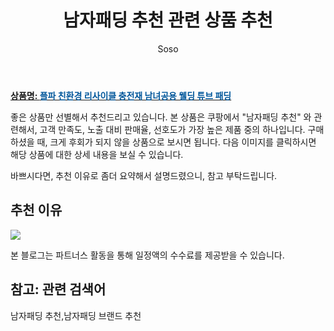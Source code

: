 ﻿---
layout: post
title:  "남자패딩 추천 관련 상품 추천"
author: Soso
categories: [ 패션의류 ]
tags: [남자패딩 추천,남자패딩 브랜드 추천]
image: https://ads-partners.coupang.com/image1/JzxOXZpYy3ZUKnAqJwTHypmZ75OYT4PtWy8tIbcX3-m7lt6vX202xKOqxo01mxBgC5Oa7YNe51I80wIQ50ZYaLqf2RLrt9yfVhovzgLyB7jvhMEBv9EJUhAWpuiLUCEquz-vkoo89nATV3RKOx-RAJYMMkqxDR-gyRlywBMpNK0IQGuCz89Srzn4wxQv9y5xyqRS9udFDx6rOe77Usi_gXuByxR4EOJZNENAyNZvtER3VHRroKgCrQ-eRCwLDP7pQj6iOq7_4TGmMWiBvsDp6U8d4-3kZ_2w75ZwDzkiacn_U7ry 
description: "쿠팡에서 남자패딩 추천 관련 상품으로 가장 고객 선호도가 높은 제품 중 하나입니다."
---

<a href="https://link.coupang.com/re/AFFSDP?lptag=AF5673682&pageKey=7655327562&itemId=20379940614&vendorItemId=87431994237&traceid=V0-153-387dc7399f9813f2&clickBeacon=ZlU1zgEwvTmGL9xLAWWK7TS5UwZwUNHfVXAIn%2ByBFtzzWzPDMcFC3o3wIO%2FPM62OMUDBAtG1JF54cutIw%2FB19LM7m5c0%2Bc752ZASwQpP%2BUq8KvtGiKw%2Fsusx%2FOhBWFk%2BOaaChJyxnKzhvTHpto19hlM1L4cBVhraQY%2Blycb4zLi721H0juLdks7L37GgfmDbsyE%2BduMdCzCklkdNEqrP3FE8gv0rGK224IHyz4A7g2szKtPa5fWwhfshJak4e61AJZQEfDtR8waV2R%2BYo9m3TDEF8CfxONYEpcPWgwbhh4%2BKsVHjdZof5xqq3cwYVbANz7OYYzzZZMS%2B1m8hn90exXOm3Frz2ZRXASB%2FuHAjYrGEUAe9Q200mQZxareFJuudjzepMpw7DInyVMrzldCDshXQrDBGE2AZ73q6q6AgL4UzC8jqyfXHQU7RdvpsDQOZN73u4%2FPrNI2ZdYK1hx7vKy0Tn2fby52UNDEvtaRqbQUQbABYBquze4cSCDXPsKT8PEN4rdezA44%2BYax1trT%2F4gImm5qr%2BGmORxkCFgff1LAl1gitVElvxISmrHkx9asNuGPMK1u0cDQm1TOUKoBew5R6h88LoBXjM%2FCNiu%2FfLfzLJTfO95QjOibMGNGubYorrNg2lTsgMsoqiIHDYA%2Flrp11Hs%2BSRcOmDFri1O7Fs0fVXpHXFsEcry5xdcvOXlvVvYa6ygj0Scy1iZyhUHNKhQw%2FHuEWlkgkMrzf4kmCuLfa%2FXOJOmpRw80oGeU52XRngjBhOy4yQeAiEdOfoREN0Kpia1vE3u%2BNwOlL6gFfYoyPPcwq2ZJfXo0pEa0BAyNLUuiVo%2BpnyW1f2EET6zOFRa3NuKEyaCRPwX6ezBnUwFdAc5J0KwE962F9T8VBj7M6&requestid=20231116175655897213241398&token=31850C%7CMIXED"><b>상품명: <font color='#01579B'>플파 친환경 리사이클 충전재 남녀공용 웰딩 튜브 패딩</font></b></a>

좋은 상품만 선별해서 추천드리고 있습니다.
본 상품은 쿠팡에서 "남자패딩 추천" 와 관련해서, 고객 만족도, 노출 대비 판매율, 선호도가 가장 높은 제품 중의 하나입니다.
구매하셨을 때, 크게 후회가 되지 않을 상품으로 보시면 됩니다. 
다음 이미지를 클릭하시면 해당 상품에 대한 상세 내용을 보실 수 있습니다.

바쁘시다면, 추천 이유로 좀더 요약해서 설명드렸으니, 참고 부탁드립니다.

## 추천 이유 

<a href="https://link.coupang.com/re/AFFSDP?lptag=AF5673682&pageKey=7655327562&itemId=20379940614&vendorItemId=87431994237&traceid=V0-153-387dc7399f9813f2&clickBeacon=ZlU1zgEwvTmGL9xLAWWK7TS5UwZwUNHfVXAIn%2ByBFtzzWzPDMcFC3o3wIO%2FPM62OMUDBAtG1JF54cutIw%2FB19LM7m5c0%2Bc752ZASwQpP%2BUq8KvtGiKw%2Fsusx%2FOhBWFk%2BOaaChJyxnKzhvTHpto19hlM1L4cBVhraQY%2Blycb4zLi721H0juLdks7L37GgfmDbsyE%2BduMdCzCklkdNEqrP3FE8gv0rGK224IHyz4A7g2szKtPa5fWwhfshJak4e61AJZQEfDtR8waV2R%2BYo9m3TDEF8CfxONYEpcPWgwbhh4%2BKsVHjdZof5xqq3cwYVbANz7OYYzzZZMS%2B1m8hn90exXOm3Frz2ZRXASB%2FuHAjYrGEUAe9Q200mQZxareFJuudjzepMpw7DInyVMrzldCDshXQrDBGE2AZ73q6q6AgL4UzC8jqyfXHQU7RdvpsDQOZN73u4%2FPrNI2ZdYK1hx7vKy0Tn2fby52UNDEvtaRqbQUQbABYBquze4cSCDXPsKT8PEN4rdezA44%2BYax1trT%2F4gImm5qr%2BGmORxkCFgff1LAl1gitVElvxISmrHkx9asNuGPMK1u0cDQm1TOUKoBew5R6h88LoBXjM%2FCNiu%2FfLfzLJTfO95QjOibMGNGubYorrNg2lTsgMsoqiIHDYA%2Flrp11Hs%2BSRcOmDFri1O7Fs0fVXpHXFsEcry5xdcvOXlvVvYa6ygj0Scy1iZyhUHNKhQw%2FHuEWlkgkMrzf4kmCuLfa%2FXOJOmpRw80oGeU52XRngjBhOy4yQeAiEdOfoREN0Kpia1vE3u%2BNwOlL6gFfYoyPPcwq2ZJfXo0pEa0BAyNLUuiVo%2BpnyW1f2EET6zOFRa3NuKEyaCRPwX6ezBnUwFdAc5J0KwE962F9T8VBj7M6&requestid=20231116175655897213241398&token=31850C%7CMIXED"><img src="https://thumbnail9.coupangcdn.com/thumbnails/remote/q89/image/vendor_inventory/04df/4bd958bdacea98fa012a2fafdcc3fe1e601ecc1c627cc235fc3450a8f800.jpg"></a> 

본 블로그는 파트너스 활동을 통해 일정액의 수수료를 제공받을 수 있습니다.

## 참고: 관련 검색어    
남자패딩 추천,남자패딩 브랜드 추천